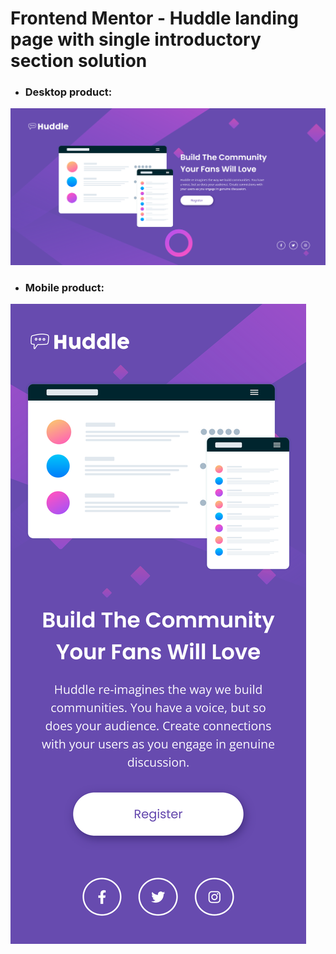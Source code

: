 # Frontend Mentor - Huddle landing page with single introductory section solution

- ### Desktop product:

![](./design/desktop_product.png)

- ### Mobile product:

![](./design/mobile_product.png)
